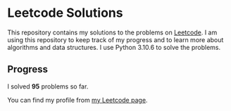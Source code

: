 # Leetcode Solutions

This repository contains my solutions to the problems on [Leetcode](https://leetcode.com/problemset/all/). I am using this repository to keep track of my progress and to learn more about algorithms and data structures. I use Python 3.10.6 to solve the problems.

## Progress

I solved **95** problems so far.

You can find my profile from [my Leetcode page](https://leetcode.com/taner_celikkiran/).

